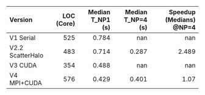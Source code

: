 | Version          |   LOC (Core) |   Median T_NP1 (s) |   Median T_NP=4 (s) |   Speedup (Medians) @NP=4 |
|:-----------------|-------------:|-------------------:|--------------------:|--------------------------:|
| V1 Serial        |          525 |              0.784 |             nan     |                   nan     |
| V2.2 ScatterHalo |          483 |              0.714 |               0.287 |                     2.489 |
| V3 CUDA          |          354 |              0.488 |             nan     |                   nan     |
| V4 MPI+CUDA      |          576 |              0.429 |               0.401 |                     1.07  |